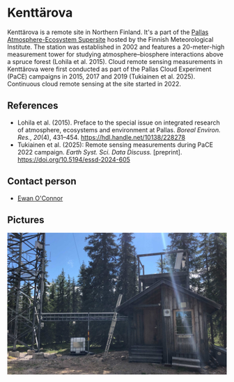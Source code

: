 # Kenttärova

Kenttärova is a remote site in Northern Finland. It's a part of the [Pallas
Atmosphere-Ecosystem Supersite](https://en.ilmatieteenlaitos.fi/pallas-atmosphere-ecosystem-supersite)
hosted by the Finnish Meteorological Institute. The station was established in
2002 and features a 20-meter-high measurement tower for studying
atmosphere–biosphere interactions above a spruce forest (Lohila et al. 2015).
Cloud remote sensing measurements in Kenttärova were first conducted as part of
the Pallas Cloud Experiment (PaCE) campaigns in 2015, 2017 and 2019 (Tukiainen
et al. 2025). Continuous cloud remote sensing at the site started in 2022.

## References

- Lohila et al. (2015). Preface to the special issue on integrated research of
  atmosphere, ecosystems and environment at Pallas. _Boreal Environ. Res._,
  _20_(4), 431–454. <https://hdl.handle.net/10138/228278>
- Tukiainen et al. (2025): Remote sensing measurements during PaCE 2022 campaign.
  _Earth Syst. Sci. Data Discuss._ [preprint].
  <https://doi.org/10.5194/essd-2024-605>

## Contact person

- [Ewan O'Connor](mailto:ewan.oconnor@fmi.fi)

## Pictures

![](../img/kenttarova.jpg)
